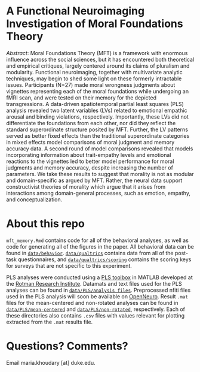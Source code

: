 # A Functional Neuroimaging Investigation of Moral Foundations Theory

_Abstract_: Moral Foundations Theory (MFT) is a framework with enormous influence across the social sciences, but it has encountered both theoretical and empirical critiques, largely centered around its claims of pluralism and modularity. Functional neuroimaging, together with multivariate analytic techniques, may begin to shed some light on these formerly intractable issues. Participants (N=27) made moral wrongness judgments about vignettes representing each of the moral foundations while undergoing an fMRI scan, and were tested on their memory for the depicted transgressions. A data-driven spatiotemporal partial least squares (PLS) analysis revealed two latent variables (LVs) related to emotional empathic arousal and binding violations, respectively. Importantly, these LVs did not differentiate the foundations from each other, nor did they reflect the standard superordinate structure posited by MFT. Further, the LV patterns served as better fixed effects than the traditional superordinate categories in mixed effects model comparisons of moral judgment and memory accuracy data. A second round of  model comparisons revealed that models incorporating information about trait-empathy levels and emotional reactions to the vignettes led to better model performance for moral judgments and memory accuracy, despite increasing the number of parameters. We take these results to suggest that morality is not as modular and domain-specific as argued by MFT. Rather, the neural data support constructivist theories of morality which argue that it arises from interactions among domain-general processes, such as emotion, empathy, and conceptualization. 

# About this repo
`mft_memory.Rmd` contains code for all of the behavioral analyses, as well as code for generating all of the figures in the paper. All behavioral data can be found in [`data/behavior`](https://github.com/IMC-Lab/mft_memory/tree/master/data/behavior). [`data/qualtrics`](https://github.com/IMC-Lab/mft_memory/tree/master/data/behavior/qualtrics) contains data from all of the post-task questionnaires, and [`data/qualtrics/scoring`](https://github.com/IMC-Lab/mft_memory/tree/master/data/behavior/qualtrics/scoring) contains the scoring keys for surveys that are not specific to this experiment.

PLS analyses were conducted using a [PLS toolbox](https://www.rotman-baycrest.on.ca/index.php?section=84) in MATLAB developed at the [Rotman Research Institute](https://www.baycrest.org/Baycrest/Research-Innovation/About-Us/Rotman-Research-Institute). Datamats and text files used for the PLS analyses can be found in [`data/PLS/analysis files`](https://github.com/IMC-Lab/mft_memory/tree/master/data/PLS/analysis%20files). Preprocessed nfiti files used in the PLS analysis will soon be available on [OpenNeuro](https://openneuro.org/).  Result `.mat` files for the mean-centered and non-rotated analyses can be found in [`data/PLS/mean-centered`](https://github.com/IMC-Lab/mft_memory/tree/master/data/PLS/mean-centered) and [`data/PLS/non-rotated`](https://github.com/IMC-Lab/mft_memory/tree/master/data/PLS/non-rotated), respectively. Each of these directories also contains `.csv` files with values relevant for plotting extracted from the `.mat` results file. 

# Questions? Comments?
Email maria.khoudary [at] duke.edu. 
